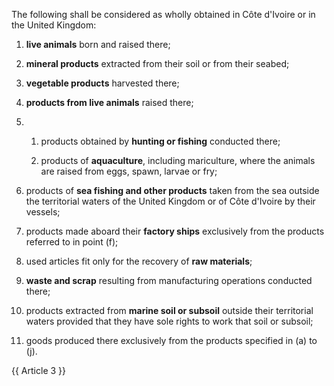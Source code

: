 The following shall be considered as wholly obtained in Côte d'Ivoire or in the United Kingdom:

1. **live animals** born and raised there;

2. **mineral products** extracted from their soil or from their seabed;

3. **vegetable products** harvested there;

4. **products from live animals** raised there;

5. 
   1. products obtained by **hunting or fishing** conducted there;

   2. products of **aquaculture**, including mariculture, where the animals are raised from eggs, spawn, larvae or fry;

6. products of **sea fishing and other products** taken from the sea outside the territorial waters of the United Kingdom or of Côte d'Ivoire by their vessels;

7. products made aboard their **factory ships** exclusively from the products referred to in point (f);

8. used articles fit only for the recovery of **raw materials**;

9. **waste and scrap** resulting from manufacturing operations conducted there;

10. products extracted from **marine soil or subsoil** outside their territorial waters provided that they have sole rights to work that soil or subsoil;

11. goods produced there exclusively from the products specified in (a) to (j).

{{ Article 3 }}
